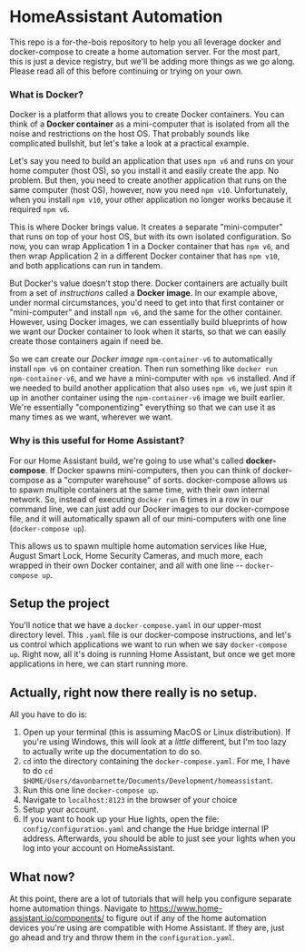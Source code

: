# HomeAssistant Automation

This repo is a for-the-bois repository to help you all leverage docker and docker-compose to create a home automation server.
For the most part, this is just a device registry, but we'll be adding more things as we go along. Please read all of this before continuing or trying on your own.

### What is Docker?
Docker is a platform that allows you to create Docker containers. You can think of a **Docker container** as a mini-computer that is isolated from all the noise and restrictions on the host OS.
That probably sounds like complicated bullshit, but let's take a look at a practical example.

Let's say you need to build an application that uses `npm v6` and runs on your home computer (host OS), so you install it and easily create the app. No problem.
But then, you need to create another application that runs on the same computer (host OS), however, now you need `npm v10`.
Unfortunately, when you install `npm v10`, your other application no longer works because it required `npm v6`.

This is where Docker brings value. It creates a separate "mini-computer" that runs on top of your host OS, but with its own isolated configuration.
So now, you can wrap Application 1 in a Docker container that has `npm v6`, and then wrap Application 2 in a different Docker container that has
`npm v10`, and both applications can run in tandem.

But Docker's value doesn't stop there. Docker containers are actually built from a set of *instructions* called a **Docker image**.
In our example above, under normal circumstances, you'd need to get into that first container or "mini-computer" and install `npm v6`, and the same for the other container.
However, using Docker images, we can essentially build blueprints of how we want our Docker container to look when it starts, so that we can easily create those containers again if need be.

So we can create our *Docker image* `npm-container-v6` to automatically install `npm v6` on container creation. Then run something like `docker run npm-container-v6`, and we
have a mini-computer with `npm v6` installed. And if we needed to build another application that also uses `npm v6`, we just spin it up in another container using
the `npm-container-v6` image we built earlier. We're essentially "componentizing" everything so that we can use it as many times as we want, wherever we want.

### Why is this useful for Home Assistant?

For our Home Assistant build, we're going to use what's called **docker-compose**. If Docker spawns mini-computers, then you can think
of docker-compose as a "computer warehouse" of sorts. docker-compose allows us to spawn multiple containers at the same time, with their
own internal network. So, instead of executing `docker run` 6 times in a row in our command line, we can just add our Docker images to our
docker-compose file, and it will automatically spawn all of our mini-computers with one line (`docker-compose up`).

This allows us to spawn multiple home automation services like Hue, August Smart Lock, Home Security Cameras, and much more, each wrapped
in their own Docker container, and all with one line -- `docker-compose up`.

## Setup the project
You'll notice that we have a `docker-compose.yaml` in our upper-most directory level. This `.yaml` file is our docker-compose
instructions, and let's us control which applications we want to run when we say `docker-compose up`. Right now, all it's doing is
running Home Assistant, but once we get more applications in here, we can start running more.

## Actually, right now there really is no setup.
All you have to do is:
1. Open up your terminal (this is assuming MacOS or Linux distribution). If you're using Windows, this will look at a *little* different, but I'm
too lazy to actually write up the documentation to do so.
2. `cd` into the directory containing the `docker-compose.yaml`. For me, I have to do `cd $HOME/Users/davonbarnette/Documents/Development/homeassistant`.
3. Run this one line `docker-compose up`.
4. Navigate to `localhost:8123` in the browser of your choice
5. Setup your account.
6. If you want to hook up your Hue lights, open the file: `config/configuration.yaml` and change the Hue bridge internal IP address.
Afterwards, you should be able to just see your lights when you log into your account on HomeAssistant.
 
## What now?
At this point, there are a lot of tutorials that will help you configure separate home automation things. Navigate to
https://www.home-assistant.io/components/ to figure out if any of the home automation devices you're using are compatible with
Home Assistant. If they are, just go ahead and try and throw them in the `configuration.yaml`.

